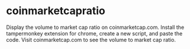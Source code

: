 # coinmarketcapratio
Display the volume to market cap ratio on coinmarketcap.com.  Install the tampermonkey extension for chrome, create a new script, and paste the code.  Visit coinmarketcap.com to see the volume to market cap ratio.
